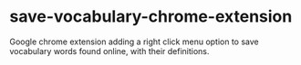 # save-vocabulary-chrome-extension
Google chrome extension adding a right click menu option to save vocabulary words found online, with their definitions. 
